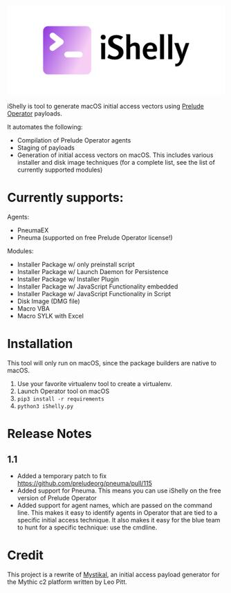 ![Logo](/assets/logo.png?raw=true)

iShelly is tool to generate macOS initial access vectors using [Prelude Operator](https://www.prelude.org/) payloads.

It automates the following:
- Compilation of Prelude Operator agents
- Staging of payloads
- Generation of initial access vectors on macOS. This includes various installer and disk image techniques (for a complete list, see the list of currently supported modules)


# Currently supports:

Agents:

- PneumaEX
- Pneuma (supported on free Prelude Operator license!)

Modules:

- Installer Package w/ only preinstall script
- Installer Package w/ Launch Daemon for Persistence
- Installer Package w/ Installer Plugin
- Installer Package w/ JavaScript Functionality embedded
- Installer Package w/ JavaScript Functionality in Script
- Disk Image (DMG file)
- Macro VBA
- Macro SYLK with Excel


# Installation

This tool will only run on macOS, since the package builders are native to macOS.

1. Use your favorite virtualenv tool to create a virtualenv.
2. Launch Operator tool on macOS
3. `pip3 install -r requirements`
4. `python3 iShelly.py`

# Release Notes

## 1.1
- Added a temporary patch to fix https://github.com/preludeorg/pneuma/pull/115
- Added support for Pneuma. This means you can use iShelly on the free version of Prelude Operator
- Added support for agent names, which are passed on the command line. This makes it easy to identify agents in Operator that are tied to a specific initial access technique. It also makes it easy for the blue team to hunt for a specific technique: use the cmdline.

# Credit

This project is a rewrite of [Mystikal](https://github.com/D00MFist/Mystikal), an initial access payload generator for the Mythic c2 platform written by Leo Pitt.
